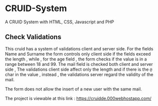 
# CRUID-System
A CRUID System with HTML, CSS, Javascript and PHP

## Check Validations
This cruid has a system of validations client and server side.
For the fields Name and Surname the form controls only client side if the fields exceed the length , while , for the age field , the form checks
if the value is in a range between 18 and 99.
The mail field is checked both client and server side , The validations client side affect only the length and if there is the `@` char in the value , instead , 
the validations server regard the validity of the mail.

The form does not allow the insert of a new user with the same mail.


The project is viewable at this link : https://cruidde.000webhostapp.com/
